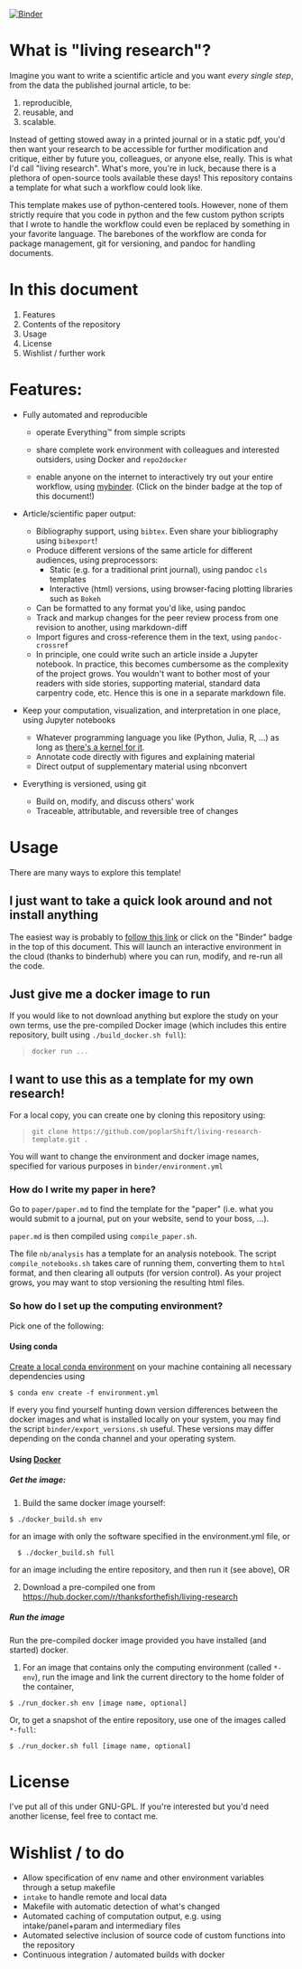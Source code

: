 [![Binder](https://mybinder.org/badge_logo.svg)](https://mybinder.org/v2/gh/poplarShift/living-research-template/master)

# What is "living research"?

Imagine you want to write a scientific article and you want _every_ _single_ _step_, from the data the published journal article, to be:
1. reproducible,
2. reusable, and
3. scalable.

Instead of getting stowed away in a printed journal or in a static pdf, you'd then want your research to be accessible for further modification and critique, either by future you, colleagues, or anyone else, really. This is what I'd call "living research". What's more, you're in luck, because there is a plethora of open-source tools available these days! This repository contains a template for what such a workflow could look like.

This template makes use of python-centered tools. However, none of them strictly require that you code in python and the few custom python scripts that I wrote to handle the workflow could even be replaced by something in your favorite language. The barebones of the workflow are conda for package management, git for versioning, and pandoc for handling documents.

# In this document

1. Features
1. Contents of the repository
1. Usage
1. License
1. Wishlist / further work

# Features:

- Fully automated and reproducible

    - operate Everything™️ from simple scripts

    - share complete work environment with colleagues and interested outsiders, using Docker and `repo2docker`

    - enable anyone on the internet to interactively try out your entire workflow, using [mybinder](mybinder.org). (Click on the binder badge at the top of this document!)

- Article/scientific paper output:

    - Bibliography support, using `bibtex`. Even share your bibliography using `bibexport`!
    - Produce different versions of the same article for different audiences, using preprocessors:
        - Static (e.g. for a traditional print journal), using pandoc `cls` templates
        - Interactive (html) versions, using browser-facing plotting libraries such as `Bokeh`
    - Can be formatted to any format you'd like, using pandoc
    - Track and markup changes for the peer review process from one revision to another, using markdown-diff
    - Import figures and cross-reference them in the text, using `pandoc-crossref`
    - In principle, one could write such an article inside a Jupyter notebook. In practice, this becomes cumbersome as the complexity of the project grows. You wouldn't want to bother most of your readers with side stories, supporting material, standard data carpentry code, etc. Hence this is one in a separate markdown file.

- Keep your computation, visualization, and interpretation in one place, using Jupyter notebooks

    - Whatever programming language you like (Python, Julia, R, ...) as long as [there's a kernel for it](https://github.com/jupyter/jupyter/wiki/Jupyter-kernels).
    - Annotate code directly with figures and explaining material
    - Direct output of supplementary material using nbconvert

- Everything is versioned, using git
    - Build on, modify, and discuss others' work
    - Traceable, attributable, and reversible tree of changes


# Usage

There are many ways to explore this template!

## I just want to take a quick look around and not install anything

The easiest way is probably to [follow this link](mybinder-link) or click on the "Binder" badge in the top of this document. This will launch an interactive environment in the cloud (thanks to binderhub) where you can run, modify, and re-run all the code.

## Just give me a docker image to run

If you would like to not download anything but explore the study on your own terms, use the pre-compiled Docker image (which includes this entire repository, built using `./build_docker.sh full`):

> `docker run ...`

## I want to use this as a template for my own research!

For a local copy, you can create one by cloning this repository using:
> `git clone https://github.com/poplarShift/living-research-template.git .`

You will want to change the environment and docker image names, specified for various purposes in `binder/environment.yml`

### How do I write my paper in here?

Go to `paper/paper.md` to find the template for the "paper" (i.e. what you would submit to a journal, put on your website, send to your boss, ...).

`paper.md` is then compiled using `compile_paper.sh`.

The file `nb/analysis` has a template for an analysis notebook. The script `compile_notebooks.sh` takes care of running them, converting them to `html` format, and then clearing all outputs (for version control). As your project grows, you may want to stop versioning the resulting html files.

### So how do I set up the computing environment?

Pick one of the following:

#### Using conda

[Create a local conda environment](https://conda.io/projects/conda/en/latest/user-guide/tasks/manage-environments.html) on your machine containing all necessary dependencies using
```
$ conda env create -f environment.yml
```
If every you find yourself hunting down version differences between the docker images and what is installed locally on your system, you may find the script `binder/export_versions.sh` useful. These versions may differ depending on the conda channel and your operating system.

#### Using [Docker](https://www.docker.com)
##### Get the image:

1. Build the same docker image yourself:
  ```
  $ ./docker_build.sh env
  ```
  for an image with only the software specified in the environment.yml file, or
  ```
    $ ./docker_build.sh full
  ```
  for an image including the entire repository,
  and then run it (see above), OR

2. Download a pre-compiled one from https://hub.docker.com/r/thanksforthefish/living-research

##### Run the image

Run the pre-compiled docker image provided you have installed (and started) docker.

1. For an image that contains only the computing environment (called `*-env`), run the image and link the current directory to the home folder of the container,
```
$ ./run_docker.sh env [image name, optional]
```
Or, to get a snapshot of the entire repository, use one of the images called `*-full`:
```
$ ./run_docker.sh full [image name, optional]
```

# License

I've put all of this under GNU-GPL. If you're interested but you'd need another license, feel free to contact me.

# Wishlist / to do

- Allow specification of env name and other environment variables through a setup makefile
- `intake` to handle remote and local data
- Makefile with automatic detection of what's changed
- Automated caching of computation output, e.g. using intake/panel+param and intermediary files
- Automated selective inclusion of source code of custom functions into the repository
- Continuous integration / automated builds with docker

